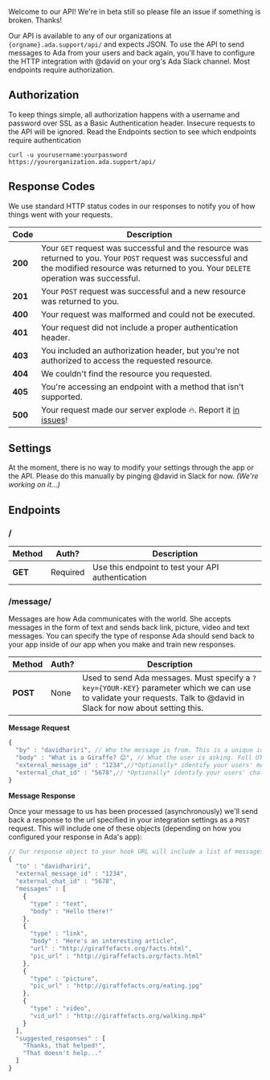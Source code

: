 Welcome to our API! We're in beta still so please file an issue if something is broken. Thanks!

Our API is available to any of our organizations at `{orgname}.ada.support/api/` and expects JSON. To use the API to send messages to Ada from your users and back again, you'll have to configure the HTTP integration with @david on your org's Ada Slack channel. Most endpoints require authorization.

## Authorization
To keep things simple, all authorization happens with a username and password over SSL as a Basic Authentication header. Insecure requests to the API will be ignored. Read the Endpoints section to see which endpoints require authentication
```
curl -u yourusername:yourpassword https://yourorganization.ada.support/api/
```

## Response Codes
We use standard HTTP status codes in our responses to notify you of how things went with your requests.

Code | Description
--- | ---
**200** | Your `GET` request was successful and the resource was returned to you. Your `POST` request was successful and the modified resource was returned to you. Your `DELETE` operation was successful.
**201** | Your `POST` request was successful and a new resource was returned to you.
**400** | Your request was malformed and could not be executed.
**401** | Your request did not include a proper authentication header.
**403** | You included an authorization header, but you're not authorized to access the requested resource.
**404** | We couldn't find the resource you requested.
**405** | You're accessing an endpoint with a method that isn't supported.
**500** | Your request made our server explode :fire:. Report it [in issues](https://github.com/AdaSupport/api/issues)!

## Settings
At the moment, there is no way to modify your settings through the app or the API. Please do this manually by pinging @david in Slack for now. _(We're working on it...)_

## Endpoints
### /
Method | Auth? | Description
--- | --- | --- 
**GET** | Required | Use this endpoint to test your API authentication

### /message/
Messages are how Ada communicates with the world. She accepts messages in the form of text and sends back link, picture, video and text messages. You can specify the type of response Ada should send back to your app inside of _our_ app when you make and train new responses.

Method | Auth? | Description
--- | --- | --- 
**POST** | None | Used to send Ada messages. Must specify a `?key={YOUR-KEY}` parameter which we can use to validate your requests. Talk to @david in Slack for now about setting this.

**Message Request**
```js
{
  "by" : "davidhariri", // Who the message is from. This is a unique identifier which you specify and use to direct the response we make back to the user who made the message
  "body" : "What is a Giraffe? 😊", // What the user is asking. Full UTF-8 support including Emoji.
  "external_message_id" : "1234",//*Optionally* identify your users' message. We'll pass back this id with our response to you if you specify it.
  "external_chat_id" : "5678",// *Optionally* identify your users' chat (if you support multiple chats for each user). We'll pass back this id with our response to you if you specify it.
}
```

**Message Response**

Once your message to us has been processed (asynchronously) we'll send back a response to the url specified in your integration settings as a `POST` request. This will include one of these objects (depending on how you configured your response in Ada's app):

```js
// Our response object to your hook URL will include a list of messages in response to the original message from your user
{
  "to" : "davidhariri",
  "external_message_id" : "1234",
  "external_chat_id" : "5678",
  "messages" : [
    {
      "type" : "text",
      "body" : "Hello there!"
    },
    {
      "type" : "link",
      "body" : "Here's an interesting article",
      "url" : "http://giraffefacts.org/facts.html",
      "pic_url" : "http://giraffefacts.org/facts.html"
    },
    {
      "type" : "picture",
      "pic_url" : "http://giraffefacts.org/eating.jpg"
    },
    {
      "type" : "video",
      "vid_url" : "http://giraffefacts.org/walking.mp4"
    }
  ],
  "suggested_responses" : [
    "Thanks, that helped!",
    "That doesn't help..."
  ]
}
```
